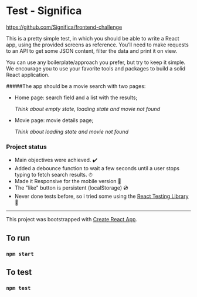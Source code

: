 # Test - Significa

https://github.com/Significa/frontend-challenge

This is a pretty simple test, in which you should be able to write a React app, using the provided screens as reference. You’ll need to make requests to an API to get some JSON content, filter the data and print it on view.

You can use any boilerplate/approach you prefer, but try to keep it simple. We encourage you to use your favorite tools and packages to build a solid React application.

#####The app should be a movie search with two pages:
- Home page: search field and a list with the results;

    _Think about empty state, loading state and movie not found_

- Movie page: movie details page;

    _Think about loading state and movie not found_

### Project status
- Main objectives were achieved. :heavy_check_mark:
- Added a debounce function to wait a few seconds until a user stops typing to fetch search results. ⏱
- Made it Responsive for the mobile version 📱
- The "like" button is persistent (localStorage) 💿
- Never done tests before, so i tried some using the [React Testing Library](https://testing-library.com/) 🐙

---

This project was bootstrapped with [Create React App](https://github.com/facebook/create-react-app). 

## To run

### `npm start` 

## To test

### `npm test` 